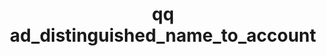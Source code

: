 ---
category: ad
command: ad_distinguished_name_to_account
keywords: qq, qq_cli, ad_distinguished_name_to_account
optional_options:
- alternate:
  - --distinguished-name
  help: Get the account with this DN (e.g. CN=user,DC=example,DC=com
  name: -d
  required: true
permalink: /qq-cli-command-guide/ad/ad_distinguished_name_to_account.html
positional_options: []
sidebar: qq_cli_command_reference_sidebar
summary: This section explains how to use the <code>qq ad_distinguished_name_to_account</code>
  command.
synopsis: Get all account info for a distinguished name
title: qq ad_distinguished_name_to_account
usage: qq ad_distinguished_name_to_account [-h] -d DISTINGUISHED_NAME

---